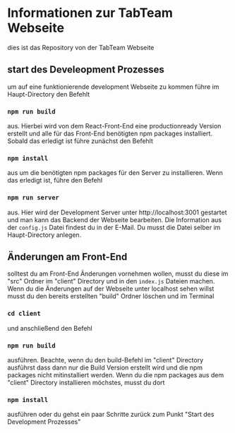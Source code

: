 # Informationen zur TabTeam Webseite

dies ist das Repository von der TabTeam Webseite

## start des Develeopment Prozesses

um auf eine funktionierende development Webseite zu kommen führe im Haupt-Directory den Befehlt

### `npm run build`

aus. Hierbei wird von dem React-Front-End eine productionready Version erstellt und alle für das Front-End benötigten npm packages installiert.
Sobald das erledigt ist führe zunächst den Befehlt

### `npm install`

aus um die benötigten npm packages für den Server zu installieren. Wenn das erledigt ist, führe den Befehl

### `npm run server`

aus. Hier wird der Development Server unter http://localhost:3001 gestartet und man kann das Backend der Webseite bearbeiten.
Die Information aus der `config.js` Datei findest du in der E-Mail. Du musst die Datei selber im Haupt-Directory anlegen.

## Änderungen am Front-End

solltest du am Front-End Änderungen vornehmen wollen, musst du diese im "src" Ordner im "client" Directory und in den `index.js` Dateien machen. Wenn du die Änderungen auf der Webseite unter localhost sehen willst musst du den bereits erstellten "build" Ordner löschen und im Terminal 

### `cd client` 

und anschließend den Befehl 

### `npm run build`

ausführen.
Beachte, wenn du den build-Befehl im "client" Directory ausführst dass dann nur die Build Version erstellt wird und die npm packages nicht mitinstalliert werden. 
Wenn du die npm packages aus dem "client" Directory installieren möchstes, musst du dort 

### `npm install`

ausführen oder du gehst ein paar Schritte zurück zum Punkt "Start des Development Prozesses"